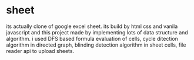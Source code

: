 # sheet
its actually clone of google excel sheet. its build by html css and vanila javascript and this project made by implementing lots of data structure and algorithm.  i used DFS based formula  evaluation of cells, cycle ditection algorithm in directed graph,  blinding detection algorithm in sheet cells, file reader api to upload sheets.
